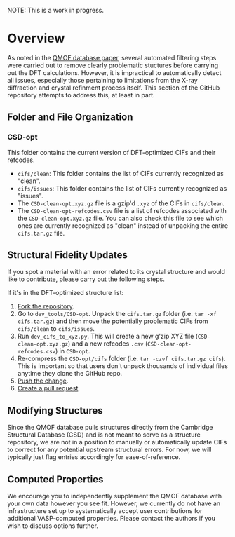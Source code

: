 NOTE: This is a work in progress.

# Overview
As noted in the [QMOF database paper](https://doi.org/10.26434/chemrxiv.13147616), several automated filtering steps were carried out to remove clearly problematic stuctures before carrying out the DFT calculations. However, it is impractical to automatically detect all issues, especially those pertaining to limitations from the X-ray diffraction and crystal refinment process itself. This section of the GitHub repository attempts to address this, at least in part.

## Folder and File Organization
### CSD-opt
This folder contains the current version of DFT-optimized CIFs and their refcodes.

- `cifs/clean`: This folder contains the list of CIFs currently recognized as "clean".
- `cifs/issues`: This folder contains the list of CIFs currently recognized as "issues".
- The `CSD-clean-opt.xyz.gz` file is a gzip'd `.xyz` of the CIFs in `cifs/clean`.
- The `CSD-clean-opt-refcodes.csv` file is a list of refcodes associated with the `CSD-clean-opt.xyz.gz` file. You can also check this file to see which ones are currently recognized as "clean" instead of unpacking the entire `cifs.tar.gz` file.


## Structural Fidelity Updates
If you spot a material with an error related to its crystal structure and would like to contribute, please carry out the following steps.

If it's in the DFT-optimized structure list:
1. [Fork the repository](https://docs.github.com/en/free-pro-team@latest/github/getting-started-with-github/fork-a-repo).
2. Go to `dev_tools/CSD-opt`. Unpack the `cifs.tar.gz` folder (i.e. `tar -xf cifs.tar.gz`) and then move the potentially problematic CIFs from `cifs/clean` to `cifs/issues`.
3. Run `dev_cifs_to_xyz.py`. This will create a new g'zip XYZ file (`CSD-clean-opt.xyz.gz`) and a new refcodes `.csv` (`CSD-clean-opt-refcodes.csv`) in `CSD-opt`.
4. Re-compress the `CSD-opt/cifs` folder (i.e. `tar -czvf cifs.tar.gz cifs`). This is important so that users don't unpack thousands of individual files anytime they clone the GitHub repo.
5. [Push the change](https://docs.github.com/en/free-pro-team@latest/desktop/contributing-and-collaborating-using-github-desktop/pushing-changes-to-github).
6. [Create a pull request](https://docs.github.com/en/free-pro-team@latest/github/collaborating-with-issues-and-pull-requests/creating-a-pull-request).

## Modifying Structures
Since the QMOF database pulls structures directly from the Cambridge Structural Database (CSD) and is not meant to serve as a structure repository, we are not in a position to manually or automatically update CIFs to correct for any potential upstream structural errors. For now, we will typically just flag entries accordingly for ease-of-reference.

## Computed Properties
We encourage you to independently supplement the QMOF database with your own data however you see fit. However, we currently do not have an infrastructure set up to systematically accept user contributions for additional VASP-computed properties. Please contact the authors if you wish to discuss options further.
